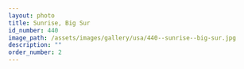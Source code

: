 ```yaml
---
layout: photo
title: Sunrise, Big Sur
id_number: 440
image_path: /assets/images/gallery/usa/440--sunrise--big-sur.jpg
description: ""
order_number: 2
---
```

